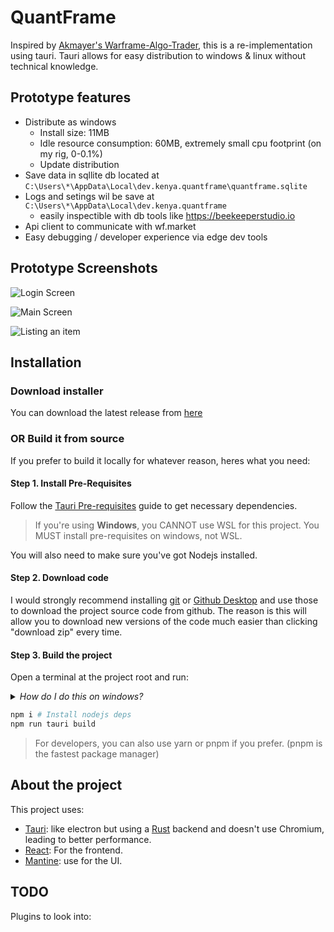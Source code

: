 # QuantFrame
Inspired by [Akmayer's Warframe-Algo-Trader](https://github.com/akmayer/Warframe-Algo-Trader), this is a re-implementation using tauri. Tauri allows for easy distribution to windows & linux without technical knowledge.

## Prototype features
- Distribute as windows
  - Install size: 11MB
  - Idle resource consumption: 60MB, extremely small cpu footprint (on my rig, 0-0.1%)
  - Update distribution
- Save data in sqllite db located at `C:\Users\*\AppData\Local\dev.kenya.quantframe\quantframe.sqlite`
- Logs and setings wil be save at `C:\Users\*\AppData\Local\dev.kenya.quantframe`
  - easily inspectible with db tools like https://beekeeperstudio.io
- Api client to communicate with wf.market
- Easy debugging / developer experience via edge dev tools

## Prototype Screenshots
![Login Screen](./docs/assets/login.png)

![Main Screen](./docs/assets/main-screen.png)

![Listing an item](./docs/assets/listing.png)

## Installation
### Download installer
You can download the latest release from [here](https://github.com/Kenya-DK/quantframe-react)

### OR Build it from source
If you prefer to build it locally for whatever reason, heres what you need:
#### Step 1. Install Pre-Requisites

Follow the [Tauri Pre-requisites](https://tauri.app/v1/guides/getting-started/prerequisites) guide to get necessary dependencies.

> If you're using **Windows**, you CANNOT use WSL for this project. You MUST install pre-requisites on windows, not WSL.

You will also need to make sure you've got Nodejs installed.

#### Step 2. Download code
I would strongly recommend installing [git](https://git-scm.com/) or [Github Desktop](https://desktop.github.com/) and use those to download the project source code from github. The reason is this will allow you to download new versions of the code much easier than clicking "download zip" every time.

#### Step 3. Build the project

Open a terminal at the project root and run:

<details>
<summary>
<i>How do I do this on windows?</i>
</summary>

On windows, this is easily done by click the path:

![path](/docs/assets/open-terminal-1.png)

Then type in `powershell` and hit enter

![ps](/docs/assets/open-terminal-2.png)

</details>

```bash
npm i # Install nodejs deps 
npm run tauri build
```
> For developers, you can also use yarn or pnpm if you prefer. (pnpm is the fastest package manager)

## About the project
This project uses:
- [Tauri](https://tauri.app): like electron but using a [Rust](https://www.rust-lang.org/) backend and doesn't use Chromium, leading to better performance.
- [React](https://react.dev/): For the frontend.
- [Mantine](https://mantine.dev/): use for the UI.


## TODO
Plugins to look into:
